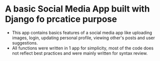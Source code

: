 # A basic Social Media App built with Django fo prcatice purpose 
- This app contains basics features of a social media app like uploading images, login, updating personal profile, viewing other's posts and user suggestions.
- All functions were written in 1 app for simplicity, most of the code does not reflect best practices and were mainly written for syntax review.

